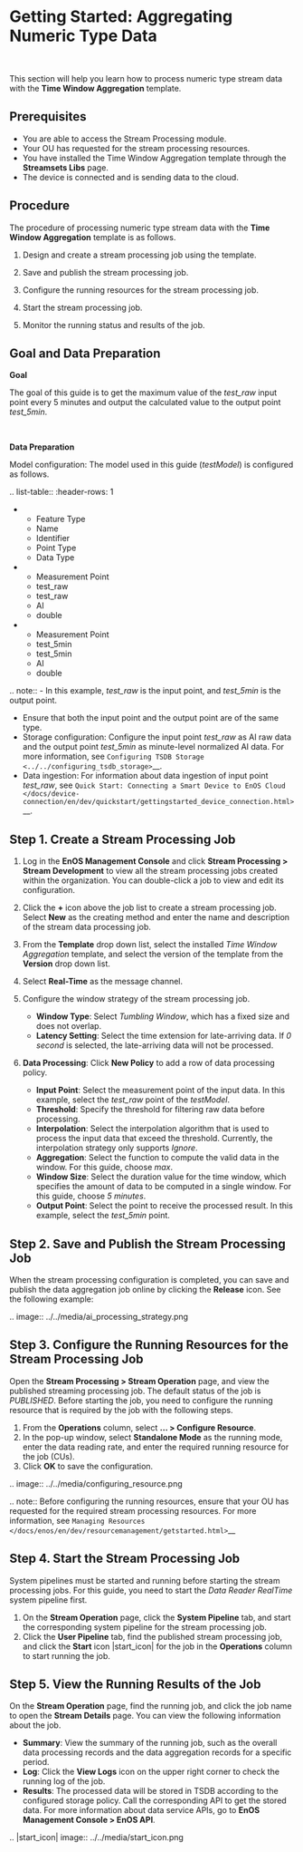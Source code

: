 # Getting Started: Aggregating Numeric Type Data

<br />

This section will help you learn how to process numeric type stream data with the **Time Window Aggregation** template.

## Prerequisites

- You are able to access the Stream Processing module.
- Your OU has requested for the stream processing resources.
- You have installed the Time Window Aggregation template through the **Streamsets Libs** page.
- The device is connected and is sending data to the cloud.

## Procedure

The procedure of processing numeric type stream data with the **Time Window Aggregation** template is as follows.

1. Design and create a stream processing job using the template.

2. Save and publish the stream processing job.

3. Configure the running resources for the stream processing job.

4. Start the stream processing job.

5. Monitor the running status and results of the job.


## Goal and Data Preparation

**Goal**

The goal of this guide is to get the maximum value of the *test_raw* input point every 5 minutes and output the calculated value to the output point *test_5min*.

<br />

**Data Preparation**

Model configuration: The model used in this guide (*testModel*) is configured as follows.

.. list-table::
   :header-rows: 1

   * - Feature Type
     - Name
     - Identifier
     - Point Type
     - Data Type
   * - Measurement Point
     - test_raw
     - test_raw
     - AI
     - double
   * - Measurement Point
     - test_5min
     - test_5min
     - AI
     - double

.. note:: - In this example, *test_raw* is the input point, and *test_5min* is the output point.
   - Ensure that both the input point and the output point are of the same type.
   - Storage configuration: Configure the input point *test_raw* as AI raw data and the output point *test_5min* as minute-level normalized AI data. For more information, see `Configuring TSDB Storage <../../configuring_tsdb_storage>`__.  
   - Data ingestion: For information about data ingestion of input point *test_raw*, see `Quick Start: Connecting a Smart Device to EnOS Cloud </docs/device-connection/en/dev/quickstart/gettingstarted_device_connection.html>`__.


## Step 1. Create a Stream Processing Job

1. Log in the **EnOS Management Console** and click **Stream Processing > Stream Development** to view all the stream processing jobs created within the organization. You can double-click a job to view and edit its configuration.

2. Click the **+** icon above the job list to create a stream processing job. Select **New** as the creating method and enter the name and description of the stream data processing job.

3. From the **Template** drop down list, select the installed *Time Window Aggregation* template, and select the version of the template from the **Version** drop down list.

4. Select **Real-Time** as the message channel.

5. Configure the window strategy of the stream processing job.

   - **Window Type**: Select *Tumbling Window*, which has a fixed size and does not overlap.
   - **Latency Setting**: Select the time extension for late-arriving data. If *0 second* is selected, the late-arriving data will not be processed.

6. **Data Processing**: Click **New Policy** to add a row of data processing policy.

   - **Input Point**: Select the measurement point of the input data. In this example, select the *test_raw* point of the *testModel*.
   - **Threshold**: Specify the threshold for filtering raw data before processing.
   - **Interpolation**: Select the interpolation algorithm that is used to process the input data that exceed the threshold. Currently, the interpolation strategy only supports *Ignore*.
   - **Aggregation**: Select the function to compute the valid data in the window. For this guide, choose *max*.
   - **Window Size**: Select the duration value for the time window, which specifies the amount of data to be computed in a single window. For this guide, choose *5 minutes*.
   - **Output Point**: Select the point to receive the processed result. In this example, select the *test_5min* point.

## Step 2. Save and Publish the Stream Processing Job

When the stream processing configuration is completed, you can save and publish the data aggregation job online by clicking the **Release** icon. See the following example:

.. image:: ../../media/ai_processing_strategy.png

## Step 3. Configure the Running Resources for the Stream Processing Job

Open the **Stream Processing > Stream Operation** page, and view the published streaming processing job. The default status of the job is *PUBLISHED*. Before starting the job, you need to configure the running resource that is required by the job with the following steps.

1. From the **Operations** column, select **... > Configure Resource**.
2. In the pop-up window, select **Standalone Mode** as the running mode, enter the data reading rate, and enter the required running resource for the job (CUs).
3. Click **OK** to save the configuration.

.. image:: ../../media/configuring_resource.png

.. note:: Before configuring the running resources, ensure that your OU has requested for the required stream processing resources. For more information, see `Managing Resources </docs/enos/en/dev/resourcemanagement/getstarted.html>`__

## Step 4. Start the Stream Processing Job

System pipelines must be started and running before starting the stream processing jobs. For this guide, you need to start the *Data Reader RealTime* system pipeline first.

1. On the **Stream Operation** page, click the **System Pipeline** tab, and start the corresponding system pipeline for the stream processing job.
2. Click the **User Pipeline** tab, find the published stream processing job, and click the **Start** icon |start_icon| for the job in the **Operations** column to start running the job.


## Step 5. View the Running Results of the Job

On the **Stream Operation** page, find the running job, and click the job name to open the **Stream Details** page. You can view the following information about the job.

- **Summary**: View the summary of the running job, such as the overall data processing records and the data aggregation records for a specific period.
- **Log**: Click the **View Logs** icon on the upper right corner to check the running log of the job.
- **Results**: The processed data will be stored in TSDB according to the configured storage policy. Call the corresponding API to get the stored data. For more information about data service APIs, go to **EnOS Management Console > EnOS API**.

.. |start_icon| image:: ../../media/start_icon.png

<!--end-->
